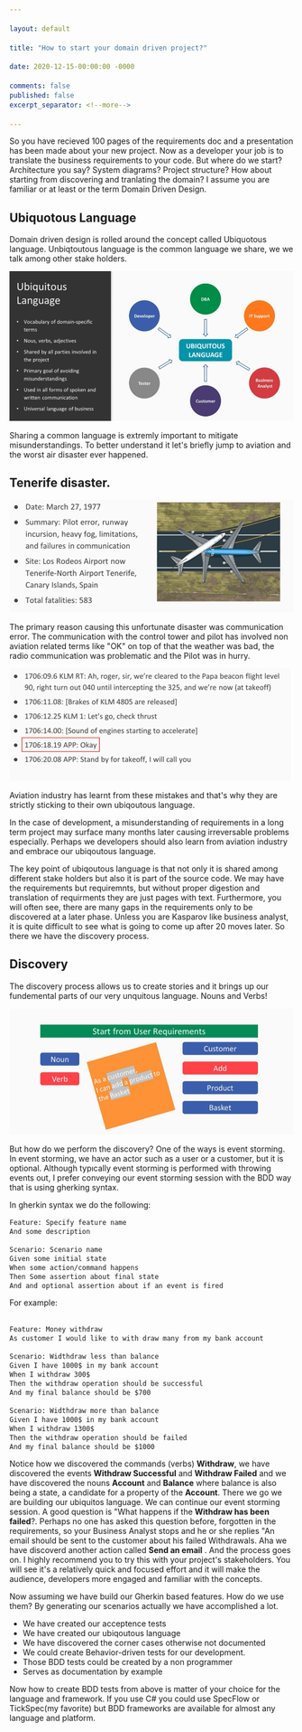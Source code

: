 ```yaml
---

layout: default

title: "How to start your domain driven project?"

date: 2020-12-15-00:00:00 -0000

comments: false
published: false
excerpt_separator: <!--more-->

---
```


So you have recieved 100 pages of the requirements doc and a presentation has been made about your new project. Now as a developer your job is to translate the business requirements
to your code. But where do we start? Architecture you say? System diagrams? Project structure? How about starting from discovering and tranlating the domain? I assume you are familiar
or at least or the term Domain Driven Design.

## Ubiquotous Language


Domain driven design is rolled around the concept called Ubiquotous language. Unbiqtoutous language is the common language we share, we we talk among other stake holders. 

![Ubiq-1](/assets/posts/2020-12-15-How-to-start-your-domain-driven-project/ubiq-1.png)

<!--more-->
Sharing a common language is extremly important to mitigate misunderstandings. To better understand it let's briefly jump to aviation and the worst air disaster ever happened.

## Tenerife disaster. 

![tenerife-1](/assets/posts/2020-12-15-How-to-start-your-domain-driven-project/tenerife-1.png)

The primary reason causing this unfortunate disaster was communication error. The communication with the control tower and pilot has involved non aviation related terms like "OK"
on top of that the weather was bad, the radio communication was problematic and the Pilot was in hurry. 


![tenerife-2](/assets/posts/2020-12-15-How-to-start-your-domain-driven-project/tenerife-cvr.png)

Aviation industry has learnt from these mistakes and that's why they are strictly sticking to their own ubiqoutous language. 

In the case of development, a misunderstanding of requirements in a long term project may surface many months later causing irreversable problems especially. Perhaps we
developers should also learn from aviation industry and embrace our ubiqoutous language.

The key point of ubiqoutous language is that not only it is shared among different stake holders but also it is part of the source code. 
We may have the requirements but requiremnts, but without proper digestion and translation of requirments they are just pages with text. Furthermore, you will often see, 
there are many gaps in the requirements only to be discovered at a later phase. Unless you are Kasparov like business analyst, it is quite difficult to see what is going to 
come up after 20 moves later. So there we have the discovery process. 

## Discovery 

The discovery process allows us to create stories and it brings up our fundemental parts of our very unquitous language. Nouns and Verbs! 

![ubiq-3](/assets/posts/2020-12-15-How-to-start-your-domain-driven-project/ubiq-3.png)

But how do we perform the discovery? One of the ways is event storming. In event storming, we have an actor such as a user or a customer, but it is optional. 
Although typıcally event storming is performed with throwing events out, I prefer conveying our event storming session with the BDD way that is using gherking syntax.

In gherkin syntax we do the following:

```gherkin
Feature: Specify feature name
And some description

Scenario: Scenario name
Given some initial state
When some action/command happens
Then Some assertion about final state
And and optional assertion about if an event is fired
```


For example:

```gherkin

Feature: Money withdraw
As customer I would like to with draw many from my bank account

Scenario: Widthdraw less than balance
Given I have 1000$ in my bank account
When I withdraw 300$ 
Then the withdraw operation should be successful
And my final balance should be $700

Scenario: Widthdraw more than balance
Given I have 1000$ in my bank account
When I withdraw 1300$ 
Then the withdraw operation should be failed
And my final balance should be $1000

```

Notice how we discovered the commands (verbs) **Withdraw**, we have discovered the events **Withdraw Successful** and **Withdraw Failed** and we have discovered the nouns
**Account** and **Balance** where balance is also being a state, a candidate for a property of the **Account**. There we go we are building our ubiquitos language.
We can continue our event storming session. A good question is "What happens if the **Withdraw has been failed**?. Perhaps no one has asked this question before, forgotten in the requirements, so your Business Analyst stops and he or she replies "An email should be sent to the customer about his failed Withdrawals. Aha we have discoverd another  action called **Send an email** . And the process goes on. I highly recommend you to try this with your project's stakeholders. You will see it's a relatively quick and focused effort and it will make the audience, developers more engaged and familiar with the concepts.

Now assuming we have build our Gherkin based features. How do we use them? By generating our scenarios actually we have accomplished a lot. 

- We have created our acceptence tests
- We have created our ubiqoutous language
- We have discovered the corner cases otherwise not documented
- We could create Behavior-driven tests for our development.
- Those BDD tests could be created by a non programmer
- Serves as documentation by example


Now how to create BDD tests from above is matter of your choice for the language and framework. If you use C# you could use SpecFlow or TickSpec(my favorite) but BDD frameworks
are available for almost any language and platform.

